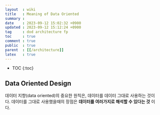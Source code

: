 ```yaml
---
layout  : wiki
title   : Meaning of Data Oriented 
summary : 
date    : 2023-09-12 15:02:32 +0900
updated : 2023-09-12 15:12:24 +0900
tag     : dod architecture fp
toc     : true
comment : true
public  : true
parent  : [[/architecture]]
latex   : true
---
```

* TOC
{:toc}

## Data Oriented Design

데이터 지향(data oriented)의 중요한 원칙은, 데이터를 데이터 그대로 사용하는 것이다.
데이터를 그대로 사용했을때의 장점은 __데이터를 여러가지로 해석할 수 있다는 것__ 이다.
